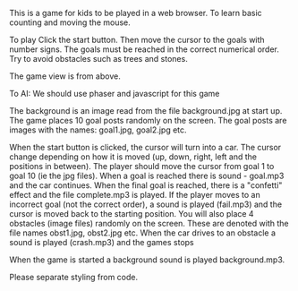 This is a game for kids to be played in a web browser. To learn basic counting and moving the mouse.

To play
Click the start button. Then move the cursor to the goals with number signs. The goals must be reached in the correct numerical order. Try to avoid obstacles such as trees and stones.

The game view is from above.

To AI:
We should use phaser and javascript for this game

The background is an image read from the file background.jpg at start up. The game
places 10 goal posts randomly on the screen. The goal posts are images with the names: goal1.jpg, goal2.jpg etc. 

When the start button is clicked, the cursor will turn into a car. The cursor change  depending on how it is moved (up, down, right, left and the positions in between). The player should move the 
cursor from goal 1 to goal 10 (ie the jpg files). When a goal is reached there is sound - goal.mp3 and the car continues. When the final goal is reached, there is a "confetti" effect and the file complete.mp3 is played. If the player moves to an incorrect goal (not the correct order), a sound is played (fail.mp3) and the cursor is moved back to the starting position. You will also place 4 obstacles (image files) randomly on the screen. These are denoted with the file names obst1.jpg, obst2.jpg etc. When the car drives to an obstacle a sound is played (crash.mp3) and the games stops

When the game is started a background sound is played background.mp3. 


Please separate styling from code.

